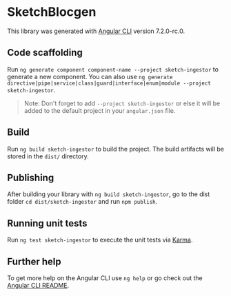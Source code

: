 # SketchBlocgen

This library was generated with [Angular CLI](https://github.com/angular/angular-cli) version 7.2.0-rc.0.

## Code scaffolding

Run `ng generate component component-name --project sketch-ingestor` to generate a new component. You can also use `ng generate directive|pipe|service|class|guard|interface|enum|module --project sketch-ingestor`.
> Note: Don't forget to add `--project sketch-ingestor` or else it will be added to the default project in your `angular.json` file. 

## Build

Run `ng build sketch-ingestor` to build the project. The build artifacts will be stored in the `dist/` directory.

## Publishing

After building your library with `ng build sketch-ingestor`, go to the dist folder `cd dist/sketch-ingestor` and run `npm publish`.

## Running unit tests

Run `ng test sketch-ingestor` to execute the unit tests via [Karma](https://karma-runner.github.io).

## Further help

To get more help on the Angular CLI use `ng help` or go check out the [Angular CLI README](https://github.com/angular/angular-cli/blob/master/README.md).

